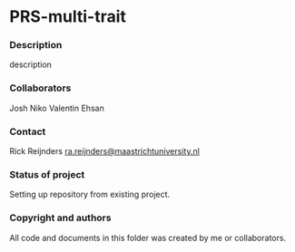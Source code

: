 # PRS-multi-trait


### Description
description


### Collaborators
Josh
Niko
Valentin
Ehsan


### Contact
Rick Reijnders ra.reijnders@maastrichtuniversity.nl


### Status of project
Setting up repository from existing project.


### Copyright and authors
All code and documents in this folder was created by me or collaborators.
